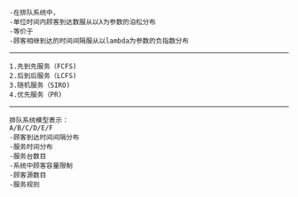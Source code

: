 ```
-在排队系统中，
-单位时间内顾客到达数服从以λ为参数的泊松分布
-等价于
-顾客相继到达的时间间隔服从以lambda为参数的负指数分布
```

---

```
1.先到先服务（FCFS)
2.后到后服务（LCFS)
3.随机服务（SIRO)
4.优先服务（PR)
```

---

```
排队系统模型表示：
A/B/C/D/E/F
-顾客到达时间间隔分布
-服务时间分布
-服务台数目
-系统中顾客容量限制
-顾客源数目
-服务规则
```
